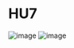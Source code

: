 # HU7
![image](https://github.com/user-attachments/assets/590c80b4-42bf-42cd-a479-046b37cd3db1)
![image](https://github.com/user-attachments/assets/f8f66881-5bdc-4063-be33-b607d7fe187a)
